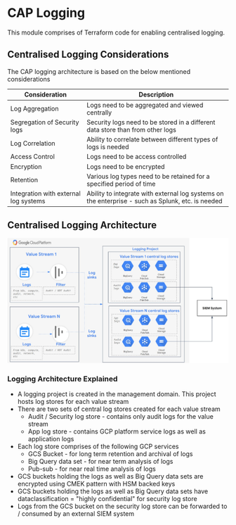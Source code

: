 # CAP Logging

This module comprises of Terraform code for enabling centralised logging.

## Centralised Logging Considerations

The CAP logging architecture is based on the below mentioned considerations

Consideration | Description
------------- | -----------
Log Aggregation | Logs need to be aggregated and viewed centrally
Segregation of Security logs | Security logs need to be stored in a different data store than from other logs
Log Correlation | Ability to correlate between different types of logs is needed
Access Control | Logs need to be access controlled
Encryption | Logs need to be encrypted
Retention | Various log types need to be retained for a specified period of time
Integration with external log systems | Ability to integrate with external log systems on the enterprise - such as Splunk, etc. is needed



## Centralised Logging Architecture

![cap logging architecture](images/centralised_logging.jpg)

### Logging Architecture Explained

* A logging project is created in the management domain. This project hosts log stores for each value stream
* There are two sets of central log stores created for each value stream
    * Audit / Security log store - contains only audit logs for the value stream
    * App log store - contains GCP platform service logs as well as application logs
* Each log store comprises of the following GCP services
    * GCS Bucket - for long term retention and archival of logs
    * Big Query data set - for near term analysis of logs
    * Pub-sub - for near real time analysis of logs
* GCS buckets holding the logs as well as Big Query data sets are encrypted using CMEK pattern with HSM backed keys
* GCS buckets holding the logs  as well as Big Query data sets have dataclassification = "highly confidential" for security log store
* Logs from the GCS bucket on the security log store can be forwarded to / consumed by an external SIEM system